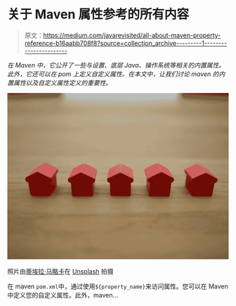 # 关于 Maven 属性参考的所有内容

> 原文：<https://medium.com/javarevisited/all-about-maven-property-reference-b16aabb708f8?source=collection_archive---------1----------------------->

*在 Maven 中，它公开了一些与设置、底层 Java、操作系统等相关的内置属性。此外，它还可以在 pom 上定义自定义属性。在本文中，让我们讨论 maven 的内置属性以及自定义属性定义的重要性。*

![](img/4ffe3973e26145975a15db8741733e57.png)

照片由[蒂埃拉·马略卡](https://unsplash.com/@tierramallorca?utm_source=medium&utm_medium=referral)在 [Unsplash](https://unsplash.com?utm_source=medium&utm_medium=referral) 拍摄

在 maven `pom.xml`中，通过使用`${property_name}`来访问属性。您可以在 Maven 中定义您的自定义属性。此外，maven…